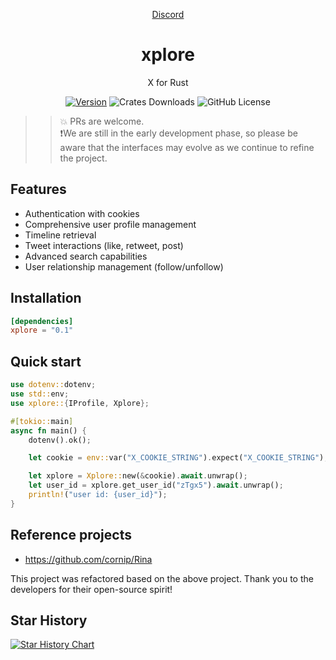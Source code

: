 <div align="center">

[Discord](https://discord.gg/9b4YQmjh)

# xplore   
X for Rust

[![Version](https://img.shields.io/crates/v/xplore)](https://crates.io/crates/xplore)
![Crates Downloads](https://img.shields.io/crates/d/xplore?logo=rust)
![GitHub License](https://img.shields.io/github/license/solagent-rs/xplore)

</div>

>> 💥 PRs are welcome.   
>> ❗We are still in the early development phase, so please be aware that the interfaces may evolve as we continue to refine the project.

## Features
- Authentication with cookies
- Comprehensive user profile management
- Timeline retrieval
- Tweet interactions (like, retweet, post)
- Advanced search capabilities
- User relationship management (follow/unfollow)

## Installation
```toml
[dependencies]
xplore = "0.1"
```

## Quick start
```rust
use dotenv::dotenv;
use std::env;
use xplore::{IProfile, Xplore};

#[tokio::main]
async fn main() {
    dotenv().ok();

    let cookie = env::var("X_COOKIE_STRING").expect("X_COOKIE_STRING");

    let xplore = Xplore::new(&cookie).await.unwrap();
    let user_id = xplore.get_user_id("zTgx5").await.unwrap();
    println!("user id: {user_id}");
}
```

## Reference projects
* https://github.com/cornip/Rina  

This project was refactored based on the above project. Thank you to the developers for their open-source spirit!

## Star History

[![Star History Chart](https://api.star-history.com/svg?repos=solagent-rs/xplore&type=Date)](https://star-history.com/#solagent-rs/xplore&Date)
